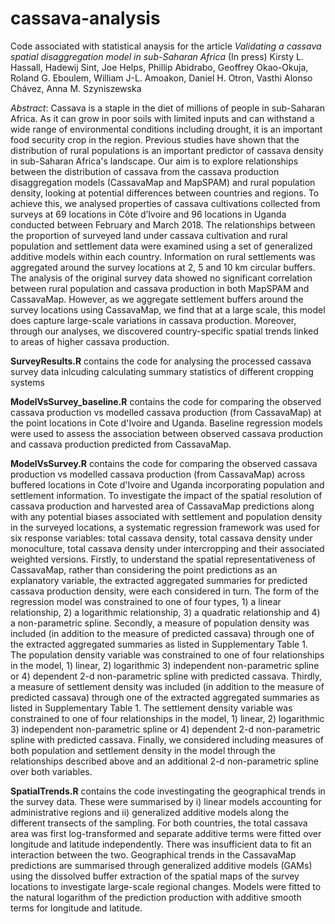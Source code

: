 # cassava-analysis

Code associated with statistical anaysis for the article 
_Validating a cassava spatial disaggregation model in sub-Saharan Africa_ (In press) 
Kirsty L. Hassall, Hadewij Sint, Joe Helps, Phillip Abidrabo, Geoffrey Okao-Okuja, Roland G. Eboulem, William J-L. Amoakon, Daniel H. Otron, Vasthi Alonso Chávez, Anna M. Szyniszewska

_Abstract_: Cassava is a staple in the diet of millions of people in sub-Saharan Africa. As it can grow in poor soils with limited inputs and can withstand a wide range of environmental conditions including drought, it is an important food security crop in the region. Previous studies have shown that the distribution of rural populations is an important predictor of cassava density in sub-Saharan Africa's landscape.  Our aim is to explore relationships between the distribution of cassava from the cassava production disaggregation models (CassavaMap and MapSPAM) and rural population density, looking at potential differences between countries and regions. To achieve this, we analysed properties of cassava cultivations collected from surveys at 69 locations in Côte d’Ivoire and 96 locations in Uganda conducted between February and March 2018. The relationships between the proportion of surveyed land under cassava cultivation and rural population and settlement data were examined using a set of generalized additive models within each country. Information on rural settlements was aggregated around the survey locations at 2, 5 and 10 km circular buffers. The analysis of the original survey data showed no significant correlation between rural population and cassava production in both MapSPAM and CassavaMap. However, as we aggregate settlement buffers around the survey locations using CassavaMap, we find that at a large scale, this model does capture large-scale variations in cassava production. Moreover, through our analyses, we discovered country-specific spatial trends linked to areas of higher cassava production.

**SurveyResults.R** contains the code for analysing the processed cassava survey data inlcuding calculating summary statistics of different cropping systems

**ModelVsSurvey_baseline.R** contains the code for comparing the observed cassava production vs modelled cassava production (from CassavaMap) at the point locations in Cote d'Ivoire and Uganda.
Baseline regression models were used to assess the association between observed cassava production and cassava production predicted from CassavaMap. 

**ModelVsSurvey.R** contains the code for comparing the observed cassava production vs modelled cassava production (from CassavaMap) across buffered locations in Cote d'Ivoire and Uganda incorporating population and settlement information.
To investigate the impact of the spatial resolution of cassava production and harvested area of CassavaMap predictions along with any potential biases associated with settlement and population density in the surveyed locations, a systematic regression framework was used for six response variables: total cassava density, total cassava density under monoculture, total cassava density under intercropping and their associated weighted versions. Firstly, to understand the spatial representativeness of CassavaMap, rather than considering the point predictions as an explanatory variable, the extracted aggregated summaries for predicted cassava production density, were each considered in turn. The form of the regression model was constrained to one of four types, 1) a linear relationship, 2) a logarithmic relationship, 3) a quadratic relationship and 4) a non-parametric spline. Secondly, a measure of population density was included (in addition to the measure of predicted cassava) through one of the extracted aggregated summaries as listed in Supplementary Table 1. The population density variable was constrained to one of four relationships in the model, 1) linear, 2) logarithmic 3) independent non-parametric spline or 4) dependent 2-d non-parametric spline with predicted cassava. Thirdly, a measure of settlement density was included (in addition to the measure of predicted cassava) through one of the extracted aggregated summaries as listed in Supplementary Table 1. The settlement density variable was constrained to one of four relationships in the model, 1) linear, 2) logarithmic 3) independent non-parametric spline or 4) dependent 2-d non-parametric spline with predicted cassava. Finally, we considered including measures of both population and settlement density in the model through the relationships described above and an additional 2-d non-parametric spline over both variables.

**SpatialTrends.R** contains the code investingating the geographical trends in the survey data. 
These were summarised by i) linear models accounting for administrative regions and ii) generalized additive models along the different transects of the sampling. For both countries, the total cassava area was first log-transformed and separate additive terms were fitted over longitude and latitude independently. There was insufficient data to fit an interaction between the two. Geographical trends in the CassavaMap predictions are summarised through generalized additive models (GAMs) using the dissolved buffer extraction of the spatial maps of the survey locations to investigate large-scale regional changes. Models were fitted to the natural logarithm of the prediction production with additive smooth terms for longitude and latitude.
